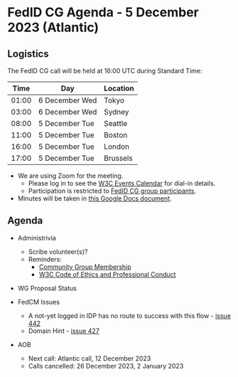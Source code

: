 # FedID CG Agenda - 5 December 2023 (Atlantic)

## Logistics

The FedID CG call will be held at 16:00 UTC during Standard Time:

| Time         | Day    | Location      |
| ------------ | ------ | ------------- |
| 01:00 | 6 December Wed | Tokyo         |
| 03:00 | 6 December Wed | Sydney        |
| 08:00 | 5 December Tue | Seattle       |
| 11:00 | 5 December Tue | Boston        |
| 16:00 | 5 December Tue | London        |
| 17:00 | 5 December Tue | Brussels      |


* We are using Zoom for the meeting.
    * Please log in to see the [W3C Events Calendar](https://www.w3.org/events/meetings/20c345a0-f8cc-4d4e-9e9d-d24f04816a32/20231128T080000/) for dial-in details. 
    * Participation is restricted to [FedID CG group participants](https://www.w3.org/community/fed-id/participants).
* Minutes will be taken in [this Google Docs document](https://docs.google.com/document/d/1O7Rn8Aj4rsYWohdEP61lnGdgkai0xTZFQgm7XEA0RBM/edit#).


## Agenda

* Administrivia
  * Scribe volunteer(s)?
  * Reminders: 
     * [Community Group Membership](https://www.w3.org/community/fed-id/)
     * [W3C Code of Ethics and Professional Conduct](https://www.w3.org/Consortium/cepc/)

* WG Proposal Status 

* FedCM Issues
  * A not-yet logged in IDP has no route to success with this flow - [issue 442](https://github.com/fedidcg/FedCM/issues/442)
  * Domain Hint - [issue 427](https://github.com/fedidcg/FedCM/issues/427)


* AOB
  * Next call: Atlantic call, 12 December 2023
  * Calls cancelled: 26 December 2023, 2 January 2023
